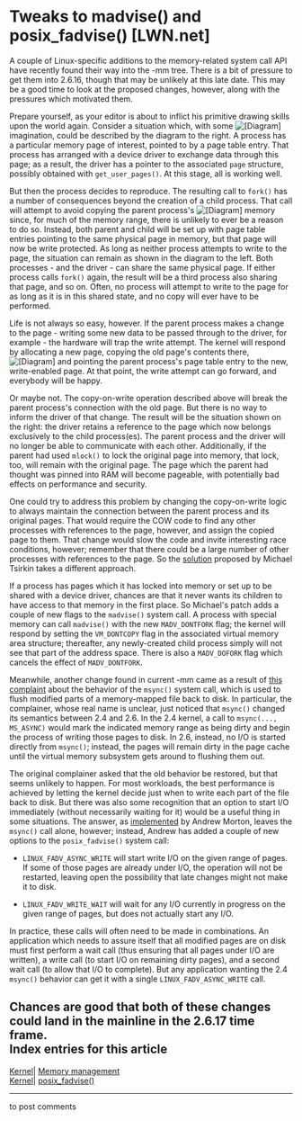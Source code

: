 # Tweaks to madvise() and posix_fadvise() [LWN.net]

A couple of Linux-specific additions to the memory-related system call API have recently found their way into the -mm tree. There is a bit of pressure to get them into 2.6.16, though that may be unlikely at this late date. This may be a good time to look at the proposed changes, however, along with the pressures which motivated them. 

Prepare yourself, as your editor is about to inflict his primitive drawing skills upon the world again. Consider a situation which, with some ![\[Diagram\]](https://static.lwn.net/images/ns/kernel/mlock.png) imagination, could be described by the diagram to the right. A process has a particular memory page of interest, pointed to by a page table entry. That process has arranged with a device driver to exchange data through this page; as a result, the driver has a pointer to the associated `page` structure, possibly obtained with `get_user_pages()`. At this stage, all is working well. 

But then the process decides to reproduce. The resulting call to `fork()` has a number of consequences beyond the creation of a child process. That call will attempt to avoid copying the parent process's ![\[Diagram\]](https://static.lwn.net/images/ns/kernel/mlock2.png) memory since, for much of the memory range, there is unlikely to ever be a reason to do so. Instead, both parent and child will be set up with page table entries pointing to the same physical page in memory, but that page will now be write protected. As long as neither process attempts to write to the page, the situation can remain as shown in the diagram to the left. Both processes - and the driver - can share the same physical page. If either process calls `fork()` again, the result will be a third process also sharing that page, and so on. Often, no process will attempt to write to the page for as long as it is in this shared state, and no copy will ever have to be performed. 

Life is not always so easy, however. If the parent process makes a change to the page - writing some new data to be passed through to the driver, for example - the hardware will trap the write attempt. The kernel will respond by allocating a new page, copying the old page's contents there, ![\[Diagram\]](https://static.lwn.net/images/ns/kernel/mlock3.png) and pointing the parent process's page table entry to the new, write-enabled page. At that point, the write attempt can go forward, and everybody will be happy. 

Or maybe not. The copy-on-write operation described above will break the parent process's connection with the old page. But there is no way to inform the driver of that change. The result will be the situation shown on the right: the driver retains a reference to the page which now belongs exclusively to the child process(es). The parent process and the driver will no longer be able to communicate with each other. Additionally, if the parent had used `mlock()` to lock the original page into memory, that lock, too, will remain with the original page. The page which the parent had thought was pinned into RAM will become pageable, with potentially bad effects on performance and security. 

One could try to address this problem by changing the copy-on-write logic to always maintain the connection between the parent process and its original pages. That would require the COW code to find any other processes with references to the page, however, and assign the copied page to them. That change would slow the code and invite interesting race conditions, however; remember that there could be a large number of other processes with references to the page. So the [solution](/Articles/171956/) proposed by Michael Tsirkin takes a different approach. 

If a process has pages which it has locked into memory or set up to be shared with a device driver, chances are that it never wants its children to have access to that memory in the first place. So Michael's patch adds a couple of new flags to the `madvise()` system call. A process with special memory can call `madvise()` with the new `MADV_DONTFORK` flag; the kernel will respond by setting the `VM_DONTCOPY` flag in the associated virtual memory area structure; thereafter, any newly-created child process simply will not see that part of the address space. There is also a `MADV_DOFORK` flag which cancels the effect of `MADV_DONTFORK`. 

Meanwhile, another change found in current -mm came as a result of [this complaint](/Articles/171971/) about the behavior of the `msync()` system call, which is used to flush modified parts of a memory-mapped file back to disk. In particular, the complainer, whose real name is unclear, just noticed that `msync()` changed its semantics between 2.4 and 2.6. In the 2.4 kernel, a call to `msync(..., MS_ASYNC)` would mark the indicated memory range as being dirty and begin the process of writing those pages to disk. In 2.6, instead, no I/O is started directly from `msync()`; instead, the pages will remain dirty in the page cache until the virtual memory subsystem gets around to flushing them out. 

The original complainer asked that the old behavior be restored, but that seems unlikely to happen. For most workloads, the best performance is achieved by letting the kernel decide just when to write each part of the file back to disk. But there was also some recognition that an option to start I/O immediately (without necessarily waiting for it) would be a useful thing in some situations. The answer, as [implemented](/Articles/171976/) by Andrew Morton, leaves the `msync()` call alone, however; instead, Andrew has added a couple of new options to the `posix_fadvise()` system call: 

  * `LINUX_FADV_ASYNC_WRITE` will start write I/O on the given range of pages. If some of those pages are already under I/O, the operation will not be restarted, leaving open the possibility that late changes might not make it to disk. 

  * `LINUX_FADV_WRITE_WAIT` will wait for any I/O currently in progress on the given range of pages, but does not actually start any I/O. 




In practice, these calls will often need to be made in combinations. An application which needs to assure itself that all modified pages are on disk must first perform a wait call (thus ensuring that all pages under I/O are written), a write call (to start I/O on remaining dirty pages), and a second wait call (to allow that I/O to complete). But any application wanting the 2.4 `msync()` behavior can get it with a single `LINUX_FADV_ASYNC_WRITE` call. 

Chances are good that both of these changes could land in the mainline in the 2.6.17 time frame.  
Index entries for this article  
---  
[Kernel](/Kernel/Index)| [Memory management](/Kernel/Index#Memory_management)  
[Kernel](/Kernel/Index)| [posix_fadvise()](/Kernel/Index#posix_fadvise)  
  


* * *

to post comments 

